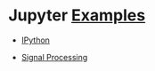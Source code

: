 # Jupyter [Examples](https://nbviewer.jupyter.org) 
 
* [IPython](https://github.com/ipython/ipython/tree/master/examples/IPython%20Kernel) 

* [Signal Processing](https://github.com/unpingco/Python-for-Signal-Processing)

